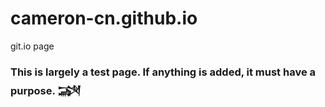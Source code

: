 # cameron-cn.github.io
git.io page

### This is largely a test page. If anything is added, it must have a purpose. &#74448;
